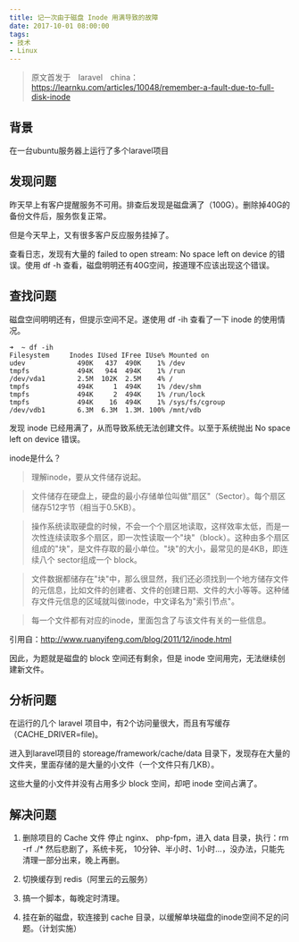 ```yaml
---
title: 记一次由于磁盘 Inode 用满导致的故障
date: 2017-10-01 08:00:00
tags:
- 技术
- Linux
---
```


>  原文首发于　laravel　china：https://learnku.com/articles/10048/remember-a-fault-due-to-full-disk-inode

## 背景
在一台ubuntu服务器上运行了多个laravel项目

## 发现问题
昨天早上有客户提醒服务不可用。排查后发现是磁盘满了（100G）。删除掉40G的备份文件后，服务恢复正常。

但是今天早上，又有很多客户反应服务挂掉了。

查看日志，发现有大量的 failed to open stream: No space left on device 的错误。使用 df -h 查看，磁盘明明还有40G空间，按道理不应该出现这个错误。

## 查找问题
磁盘空间明明还有，但提示空间不足。遂使用 df -ih 查看了一下 inode 的使用情况。

    ➜  ~ df -ih
    Filesystem     Inodes IUsed IFree IUse% Mounted on
    udev             490K   437  490K    1% /dev
    tmpfs            494K   944  494K    1% /run
    /dev/vda1        2.5M  102K  2.5M    4% /
    tmpfs            494K     1  494K    1% /dev/shm
    tmpfs            494K     2  494K    1% /run/lock
    tmpfs            494K    16  494K    1% /sys/fs/cgroup
    /dev/vdb1        6.3M  6.3M  1.3M. 100% /mnt/vdb

发现 inode 已经用满了，从而导致系统无法创建文件。以至于系统抛出 No space left on device 错误。

inode是什么？

> 理解inode，要从文件储存说起。

> 文件储存在硬盘上，硬盘的最小存储单位叫做"扇区"（Sector）。每个扇区储存512字节（相当于0.5KB）。

> 操作系统读取硬盘的时候，不会一个个扇区地读取，这样效率太低，而是一次性连续读取多个扇区，即一次性读取一个"块"（block）。这种由多个扇区组成的"块"，是文件存取的最小单位。"块"的大小，最常见的是4KB，即连续八个 sector组成一个 block。

> 文件数据都储存在"块"中，那么很显然，我们还必须找到一个地方储存文件的元信息，比如文件的创建者、文件的创建日期、文件的大小等等。这种储存文件元信息的区域就叫做inode，中文译名为"索引节点"。

> 每一个文件都有对应的inode，里面包含了与该文件有关的一些信息。

引用自：http://www.ruanyifeng.com/blog/2011/12/inode.html

因此，为题就是磁盘的 block 空间还有剩余，但是 inode 空间用完，无法继续创建新文件。

## 分析问题

在运行的几个 laravel 项目中，有2个访问量很大，而且有写缓存（CACHE_DRIVER=file)。

进入到laravel项目的 storeage/framework/cache/data 目录下，发现存在大量的文件夹，里面存储的是大量的小文件（一个文件只有几KB）。

这些大量的小文件并没有占用多少 block 空间，却吧 inode 空间占满了。

## 解决问题

1. 删除项目的 Cache 文件
   停止 nginx、 php-fpm，进入 data 目录，执行：rm -rf ./*
   然后悲剧了，系统卡死， 10分钟、半小时、1小时...，没办法，只能先清理一部分出来，晚上再删。

2. 切换缓存到 redis（阿里云的云服务）
3. 搞一个脚本，每晚定时清理。
4. 挂在新的磁盘，软连接到 cache 目录，以缓解单块磁盘的inode空间不足的问题。（计划实施）



